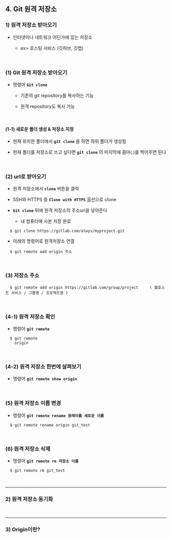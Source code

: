 ## 4. Git 원격 저장소
### 1) 원격 저장소 받아오기
* 인터넷이나 네트워크 어딘가에 있는 저장소   

   * ex> 호스팅 서비스 (깃허브, 깃랩) 
<br>

### (1) Git 원격 저장소 받아오기
* 명령어 __```Git clone```__   

   * 기존의 git repository를 복사하는 기능   

   * 원격 repository도 복사 가능

<br>

#### (1-1) 새로운 폴더 생성 & 저장소 지정
* 현재 위치한 폴더에서 __```git clone```__ 을 하면 하위 폴더가 생성됨

* 현재 폴더를 저장소로 쓰고 싶다면 __```git clone```__ 의 마지막에 콤마(.)를 찍어주면 된다

<br>

### (2) url로 받아오기
* 원격 저장소에서 __```clone```__ 버튼을 클릭   

* SSH와 HTTPS 중 __```Clone with HTTPS```__ 옵션으로 clone   

* __```Git clone```__ 뒤에 원격 저장소의 주소url을 넣어준다

   * 내 컴퓨터에 사본 저장 완료

 ```
   $ git clone https://gitlab.com/alwys/myproject.git
 ```

* 아래의 명령어로 원격저장소 연결
```
  $ git remote add origin 주소
```

<br>

### (3) 저장소 주소
```
  $ git remote add origin https://gitlab.com/group/project     ( 웹호스트 서비스 / 그룹명 / 프로젝트명 )
```

<br>

### (4-1) 원격 저장소 확인
* 명령어 __```git remote```__

```
  $ git remote
    origin
```

<br>

### (4-2) 원격 저장소 한번에 살펴보기
* 명령어 __```git remote show origin```__

<br>

### (5) 원격 저장소 이름 변경
* 명령어 __```git remote rename 원래이름 새로운 이름```__

```
  $ git remote rename origin git_test
```

<br>

### (6) 원격 저장소 삭제
* 명령어 __```git remote rm 저장소 이름```__

```
  $ git remote rm git_test
```

<br>
<hr>

### 2) 원격 저장소 동기화

<br>
<hr>

### 3) Origin이란?
